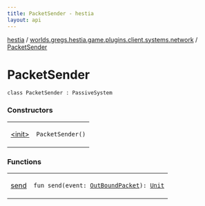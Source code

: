 ```yaml
---
title: PacketSender - hestia
layout: api
---
```


<div class='api-docs-breadcrumbs'><a href="../../index.html">hestia</a> / <a href="../index.html">worlds.gregs.hestia.game.plugins.client.systems.network</a> / <a href="./index.html">PacketSender</a></div>

# PacketSender

<div class="signature"><code><span class="keyword">class </span><span class="identifier">PacketSender</span>&nbsp;<span class="symbol">:</span>&nbsp;<span class="identifier">PassiveSystem</span></code></div>

### Constructors

<table class="api-docs-table">
<tbody>
<tr>
<td markdown="1">

<a href="-init-.html">&lt;init&gt;</a>


</td>
<td markdown="1">
<div class="signature"><code><span class="identifier">PacketSender</span><span class="symbol">(</span><span class="symbol">)</span></code></div>

</td>
</tr>
</tbody>
</table>

### Functions

<table class="api-docs-table">
<tbody>
<tr>
<td markdown="1">

<a href="send.html">send</a>


</td>
<td markdown="1">
<div class="signature"><code><span class="keyword">fun </span><span class="identifier">send</span><span class="symbol">(</span><span class="parameterName" id="worlds.gregs.hestia.game.plugins.client.systems.network.PacketSender$send(worlds.gregs.hestia.game.events.OutBoundPacket)/event">event</span><span class="symbol">:</span>&nbsp;<a href="../../worlds.gregs.hestia.game.events/-out-bound-packet/index.html"><span class="identifier">OutBoundPacket</span></a><span class="symbol">)</span><span class="symbol">: </span><a href="https://kotlinlang.org/api/latest/jvm/stdlib/kotlin/-unit/index.html"><span class="identifier">Unit</span></a></code></div>

</td>
</tr>
</tbody>
</table>
